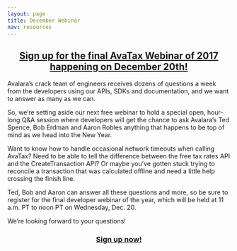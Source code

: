 ```yaml
---
layout: page
title: December Webinar
nav: resources
---
```


<center><h2><a href="https://register.gotowebinar.com/register/2719809517923376642">Sign up for the final AvaTax Webinar of 2017 happening on December 20th!</a></h2></center>

Avalara’s crack team of engineers receives dozens of questions a week from the developers using our APIs, SDKs and documentation, and we want to answer as many as we can.

So, we’re setting aside our next free webinar to hold a special open, hour-long Q&A session where developers will get the chance to ask Avalara’s Ted Spence, Bob Erdman and Aaron Robles anything that happens to be top of  mind as we head into the New Year.

Want to know how to handle occasional network timeouts when calling AvaTax? Need to be able to tell the difference between the free tax rates API and the CreateTransaction API? Or maybe you’ve gotten stuck trying to reconcile a transaction that was calculated offline and need a little help crossing the finish line.

Ted, Bob and Aaron can answer all these questions and more, so be sure to register for the final developer webinar of the year, which will be held at 11 a.m. PT to noon PT on Wednesday, Dec. 20.

We’re looking forward to your questions!

<center><h3><a href="https://register.gotowebinar.com/register/2719809517923376642">Sign up now!</a></h3></center>